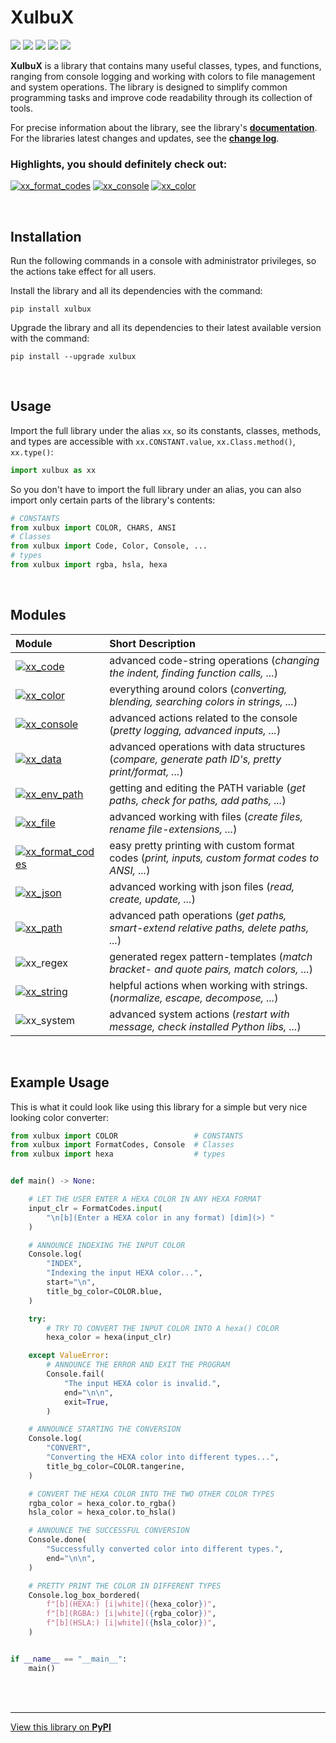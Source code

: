 # **XulbuX**

[![](https://img.shields.io/pypi/v/xulbux?labelColor=404560&color=7075FF)](https://pypi.org/project/xulbux) [![](https://img.shields.io/pypi/dm/xulbux?labelColor=404560&color=7075FF)](https://clickpy.clickhouse.com/dashboard/xulbux) [![](https://img.shields.io/github/license/XulbuX/PythonLibraryXulbuX?labelColor=405555&color=70FFEE)](https://github.com/XulbuX/PythonLibraryXulbuX/blob/main/LICENSE) [![](https://img.shields.io/github/last-commit/XulbuX/PythonLibraryXulbuX?labelColor=554045&color=FF6065)](https://github.com/XulbuX/PythonLibraryXulbuX/commits) [![](https://img.shields.io/github/issues/XulbuX/PythonLibraryXulbuX?labelColor=554045&color=FF6065)](https://github.com/XulbuX/PythonLibraryXulbuX/issues)

**XulbuX** is a library that contains many useful classes, types, and functions,
ranging from console logging and working with colors to file management and system operations.
The library is designed to simplify common programming tasks and improve code readability through its collection of tools.

For precise information about the library, see the library's [**documentation**](https://github.com/XulbuX/PythonLibraryXulbuX/wiki).<br>
For the libraries latest changes and updates, see the [**change log**](https://github.com/XulbuX/PythonLibraryXulbuX/blob/main/CHANGELOG.md).

### Highlights, you should definitely check out:

[![xx_format_codes](https://img.shields.io/badge/xx__format__codes-FF7E58?style=for-the-badge)](https://github.com/XulbuX/PythonLibraryXulbuX/wiki/xx_format_codes) [![xx_console](https://img.shields.io/badge/xx__console-FF7E58?style=for-the-badge)](https://github.com/XulbuX/PythonLibraryXulbuX/wiki/xx_console) [![xx_color](https://img.shields.io/badge/xx__color-FF7E58?style=for-the-badge)](https://github.com/XulbuX/PythonLibraryXulbuX/wiki/xx_color)

<br>

## Installation

Run the following commands in a console with administrator privileges, so the actions take effect for all users.

Install the library and all its dependencies with the command:
```console
pip install xulbux
```

Upgrade the library and all its dependencies to their latest available version with the command:
```console
pip install --upgrade xulbux
```

<br>

## Usage

Import the full library under the alias `xx`, so its constants, classes, methods, and types are accessible with `xx.CONSTANT.value`, `xx.Class.method()`, `xx.type()`:
```python
import xulbux as xx
```
So you don't have to import the full library under an alias, you can also import only certain parts of the library's contents:
```python
# CONSTANTS
from xulbux import COLOR, CHARS, ANSI
# Classes
from xulbux import Code, Color, Console, ...
# types
from xulbux import rgba, hsla, hexa
```

<br>

## Modules

| Module                                                                                                                                                     | Short Description                                                                                  |
| :--------------------------------------------------------------------------------------------------------------------------------------------------------- | :------------------------------------------------------------------------------------------------- |
| [![xx_code](https://img.shields.io/badge/xx__code-6065FF?style=flat)](https://github.com/XulbuX/PythonLibraryXulbuX/wiki/xx_code)                          | advanced code-string operations (*changing the indent, finding function calls, ...*)               |
| [![xx_color](https://img.shields.io/badge/xx__color-6065FF?style=flat)](https://github.com/XulbuX/PythonLibraryXulbuX/wiki/xx_color)                       | everything around colors (*converting, blending, searching colors in strings, ...*)                |
| [![xx_console](https://img.shields.io/badge/xx__console-6065FF?style=flat)](https://github.com/XulbuX/PythonLibraryXulbuX/wiki/xx_console)                 | advanced actions related to the console (*pretty logging, advanced inputs, ...*)                   |
| [![xx_data](https://img.shields.io/badge/xx__data-6065FF?style=flat)](https://github.com/XulbuX/PythonLibraryXulbuX/wiki/xx_data)                          | advanced operations with data structures (*compare, generate path ID's, pretty print/format, ...*) |
| [![xx_env_path](https://img.shields.io/badge/xx__env__path-6065FF?style=flat)](https://github.com/XulbuX/PythonLibraryXulbuX/wiki/xx_env_path)             | getting and editing the PATH variable (*get paths, check for paths, add paths, ...*)               |
| [![xx_file](https://img.shields.io/badge/xx__file-6065FF?style=flat)](https://github.com/XulbuX/PythonLibraryXulbuX/wiki/xx_file)                          | advanced working with files (*create files, rename file-extensions, ...*)                          |
| [![xx_format_codes](https://img.shields.io/badge/xx__format__codes-6065FF?style=flat)](https://github.com/XulbuX/PythonLibraryXulbuX/wiki/xx_format_codes) | easy pretty printing with custom format codes (*print, inputs, custom format codes to ANSI, ...*)  |
| [![xx_json](https://img.shields.io/badge/xx__json-6065FF?style=flat)](https://github.com/XulbuX/PythonLibraryXulbuX/wiki/xx_json)                          | advanced working with json files (*read, create, update, ...*)                                     |
| [![xx_path](https://img.shields.io/badge/xx__path-6065FF?style=flat)](https://github.com/XulbuX/PythonLibraryXulbuX/wiki/xx_path)                          | advanced path operations (*get paths, smart-extend relative paths, delete paths, ...*)             |
| ![xx_regex](https://img.shields.io/badge/xx__regex-6065FF?style=flat)                                                                                      | generated regex pattern-templates (*match bracket- and quote pairs, match colors, ...*)            |
| [![xx_string](https://img.shields.io/badge/xx__string-6065FF?style=flat)](https://github.com/XulbuX/PythonLibraryXulbuX/wiki/xx_string)                    | helpful actions when working with strings. (*normalize, escape, decompose, ...*)                   |
| ![xx_system](https://img.shields.io/badge/xx__system-6065FF?style=flat)                                                                                    | advanced system actions (*restart with message, check installed Python libs, ...*)                 |

<br>

## Example Usage

This is what it could look like using this library for a simple but very nice looking color converter:
```python
from xulbux import COLOR                 # CONSTANTS
from xulbux import FormatCodes, Console  # Classes
from xulbux import hexa                  # types


def main() -> None:

    # LET THE USER ENTER A HEXA COLOR IN ANY HEXA FORMAT
    input_clr = FormatCodes.input(
        "\n[b](Enter a HEXA color in any format) [dim](>) "
    )

    # ANNOUNCE INDEXING THE INPUT COLOR
    Console.log(
        "INDEX",
        "Indexing the input HEXA color...",
        start="\n",
        title_bg_color=COLOR.blue,
    )

    try:
        # TRY TO CONVERT THE INPUT COLOR INTO A hexa() COLOR
        hexa_color = hexa(input_clr)

    except ValueError:
        # ANNOUNCE THE ERROR AND EXIT THE PROGRAM
        Console.fail(
            "The input HEXA color is invalid.",
            end="\n\n",
            exit=True,
        )

    # ANNOUNCE STARTING THE CONVERSION
    Console.log(
        "CONVERT",
        "Converting the HEXA color into different types...",
        title_bg_color=COLOR.tangerine,
    )

    # CONVERT THE HEXA COLOR INTO THE TWO OTHER COLOR TYPES
    rgba_color = hexa_color.to_rgba()
    hsla_color = hexa_color.to_hsla()

    # ANNOUNCE THE SUCCESSFUL CONVERSION
    Console.done(
        "Successfully converted color into different types.",
        end="\n\n",
    )

    # PRETTY PRINT THE COLOR IN DIFFERENT TYPES
    Console.log_box_bordered(
        f"[b](HEXA:) [i|white]({hexa_color})",
        f"[b](RGBA:) [i|white]({rgba_color})",
        f"[b](HSLA:) [i|white]({hsla_color})",
    )


if __name__ == "__main__":
    main()
```

<br>
<br>

--------------------------------------------------------------
[View this library on **PyPI**](https://pypi.org/project/xulbux)
